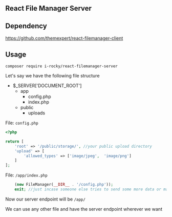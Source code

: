## React File Manager Server

## Dependency
https://github.com/themexpert/react-filemanager-client

## Usage

`composer require i-rocky/react-filemanager-server`

Let's say we have the following file structure

* $_SERVER['DOCUMENT_ROOT']
    * app
        * config.php
        * index.php
    * public
        * uploads

File: `config.php`
```PHP
<?php

return [
	'root' => '/public/storage/', //your public upload directory
    'upload' => [
        'allowed_types' => ['image/jpeg',  'image/png']
    ]
];
```

File: `/app/index.php` 
```PHP
    (new FileManager(__DIR__ . '/config.php'));
    exit; //just incase someone else tries to send some more data or maybe upto you
```

Now our server endpoint will be `/app/`

We can use any other file and have the server endpoint wherever we want